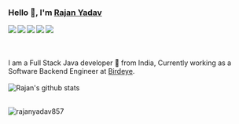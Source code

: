 ### Hello 👋, I'm [Rajan Yadav](https://rajanyadav857.github.io/)

<a href="https://www.linkedin.com/in/rajanyadav857"> <img align="left" src="https://img.icons8.com/color/48/000000/linkedin.png"></img></a>
<a href="https://medium.com/@rajanyadav857"> <img align="left" src="https://img.icons8.com/color/48/000000/medium-monogram.png"></img></a>
<a href="https://twitter.com/RajanYadav857"> <img align="left" src="https://img.icons8.com/color/48/000000/twitter.png"></img></a>
<a href="https://www.facebook.com/rajan.kumaryadav.714"> <img align="left" src="https://img.icons8.com/color/48/000000/facebook-new.png"></img></a>
<a href="https://www.instagram.com/_rajan__yadav_"> <img align="left" src="https://img.icons8.com/color/48/000000/instagram-new.png"></img></a>
<br>
<br>
<br>
<br>
I am a Full Stack Java developer 🚀 from India, Currently working as a Software Backend Engineer at [Birdeye](https://birdeye.com/).
<br>
<br>
![Rajan's github stats](https://github-readme-stats.vercel.app/api?username=rajanyadav857&&show_icons=true&title_color=ffffff&icon_color=bb2acf&text_color=daf7dc&bg_color=151515) 
<br>
<br>
<p align="left"> <img src="https://komarev.com/ghpvc/?username=rajanyadav857" alt="rajanyadav857" /> </p>

<!--
**rajanyadav857/rajanyadav857** is a ✨ _special_ ✨ repository because its `README.md` (this file) appears on your GitHub profile.

Here are some ideas to get you started:

- 🔭 I’m currently working on ...
- 🌱 I’m currently learning ...
- 👯 I’m looking to collaborate on ...
- 🤔 I’m looking for help with ...
- 💬 Ask me about ...
- 📫 How to reach me: ...
- 😄 Pronouns: ...
- ⚡ Fun fact: ...
-->
